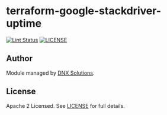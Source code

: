 # terraform-google-stackdriver-uptime

[![Lint Status](https://github.com/DNXLabs/terraform-google-stackdriver-uptime/workflows/Lint/badge.svg)](https://github.com/DNXLabs/terraform-google-stackdriver-uptime/actions)
[![LICENSE](https://img.shields.io/github/license/DNXLabs/terraform-google-stackdriver-uptime)](https://github.com/DNXLabs/terraform-google-stackdriver-uptime/blob/master/LICENSE)

<!--- BEGIN_TF_DOCS --->
<!--- END_TF_DOCS --->

## Author
Module managed by [DNX Solutions](https://github.com/DNXLabs).

## License
Apache 2 Licensed. See [LICENSE](https://github.com/DNXLabs/terraform-google-stackdriver-uptime/blob/master/LICENSE) for full details.